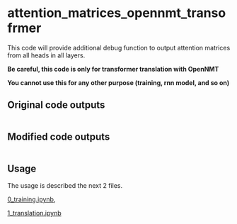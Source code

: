 # attention_matrices_opennmt_transofrmer
This code will provide additional debug function to output attention matrices from all heads in all layers.

**Be careful, this code is only for transformer translation with OpenNMT**

**You cannot use this for any other purpose (training, rnn model, and so on)**

## Original code outputs
```

```

## Modified code outputs
```
```

## Usage

The usage is described the next 2 files.

[0_training.ipynb](https://github.com/YasumotoGenki/attention_matrices_opennmt_transofrmer/blob/main/0_training.ipynb),

[1_translation.ipynb](https://github.com/YasumotoGenki/attention_matrices_opennmt_transofrmer/blob/main/1_translation.ipynb)
